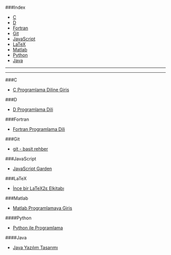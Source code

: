 ###Index
* [C](#c)
* [D](#d)
* [Fortran](#fortran)
* [Git](#git)
* [JavaScript](#javascript)
* [LaTeX](#latex)
* [Matlab](#matlab)
* [Python](#python)
* [Java](#java)

----

----

###C
* [C Programlama Diline Giris](http://www1.gantep.edu.tr/~bingul/c/index.php)



###D
* [D Programlama Dili](http://ddili.org/ders/d/D_Programlama_Dili.pdf)
 


###Fortran
* [Fortran Programlama Dili](http://www1.gantep.edu.tr/~bingul/f95/index.php)



###Git
* [git - basit rehber](http://rogerdudler.github.io/git-guide/index.tr.html)


###JavaScript
* [JavaScript Garden](http://bonsaiden.github.io/JavaScript-Garden/tr)


###LaTeX
* [İnce bir LaTeX2ε Elkitabı](http://www.ctan.org/tex-archive/info/lshort/turkish)
 

###Matlab
* [Matlab Programlamaya Giris](http://ismailari.com/blog/matlab-programlamaya-giris/)


####Python
* [Python ile Programlama](http://belgeler.istihza.com/py3/)


####Java
* [Java Yazılım Tasarımı](http://tdsoftware.net/2011/09/23/java-yazalim-tasarimi-kitabi-pdf/)
